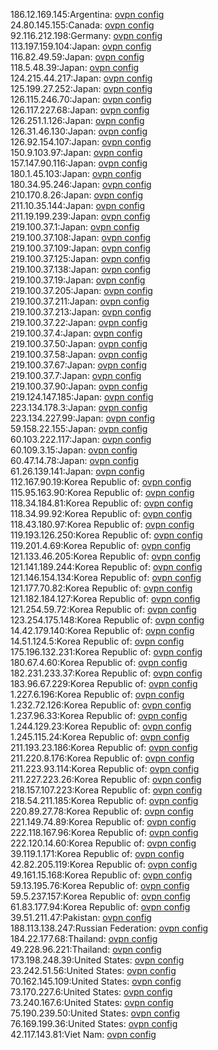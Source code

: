 186.12.169.145:Argentina: [ovpn config](vpn/186_12_169_145.ovpn)  
24.80.145.155:Canada: [ovpn config](vpn/24_80_145_155.ovpn)  
92.116.212.198:Germany: [ovpn config](vpn/92_116_212_198.ovpn)  
113.197.159.104:Japan: [ovpn config](vpn/113_197_159_104.ovpn)  
116.82.49.59:Japan: [ovpn config](vpn/116_82_49_59.ovpn)  
118.5.48.39:Japan: [ovpn config](vpn/118_5_48_39.ovpn)  
124.215.44.217:Japan: [ovpn config](vpn/124_215_44_217.ovpn)  
125.199.27.252:Japan: [ovpn config](vpn/125_199_27_252.ovpn)  
126.115.246.70:Japan: [ovpn config](vpn/126_115_246_70.ovpn)  
126.117.227.68:Japan: [ovpn config](vpn/126_117_227_68.ovpn)  
126.251.1.126:Japan: [ovpn config](vpn/126_251_1_126.ovpn)  
126.31.46.130:Japan: [ovpn config](vpn/126_31_46_130.ovpn)  
126.92.154.107:Japan: [ovpn config](vpn/126_92_154_107.ovpn)  
150.9.103.97:Japan: [ovpn config](vpn/150_9_103_97.ovpn)  
157.147.90.116:Japan: [ovpn config](vpn/157_147_90_116.ovpn)  
180.1.45.103:Japan: [ovpn config](vpn/180_1_45_103.ovpn)  
180.34.95.246:Japan: [ovpn config](vpn/180_34_95_246.ovpn)  
210.170.8.26:Japan: [ovpn config](vpn/210_170_8_26.ovpn)  
211.10.35.144:Japan: [ovpn config](vpn/211_10_35_144.ovpn)  
211.19.199.239:Japan: [ovpn config](vpn/211_19_199_239.ovpn)  
219.100.37.1:Japan: [ovpn config](vpn/219_100_37_1.ovpn)  
219.100.37.108:Japan: [ovpn config](vpn/219_100_37_108.ovpn)  
219.100.37.109:Japan: [ovpn config](vpn/219_100_37_109.ovpn)  
219.100.37.125:Japan: [ovpn config](vpn/219_100_37_125.ovpn)  
219.100.37.138:Japan: [ovpn config](vpn/219_100_37_138.ovpn)  
219.100.37.19:Japan: [ovpn config](vpn/219_100_37_19.ovpn)  
219.100.37.205:Japan: [ovpn config](vpn/219_100_37_205.ovpn)  
219.100.37.211:Japan: [ovpn config](vpn/219_100_37_211.ovpn)  
219.100.37.213:Japan: [ovpn config](vpn/219_100_37_213.ovpn)  
219.100.37.22:Japan: [ovpn config](vpn/219_100_37_22.ovpn)  
219.100.37.4:Japan: [ovpn config](vpn/219_100_37_4.ovpn)  
219.100.37.50:Japan: [ovpn config](vpn/219_100_37_50.ovpn)  
219.100.37.58:Japan: [ovpn config](vpn/219_100_37_58.ovpn)  
219.100.37.67:Japan: [ovpn config](vpn/219_100_37_67.ovpn)  
219.100.37.7:Japan: [ovpn config](vpn/219_100_37_7.ovpn)  
219.100.37.90:Japan: [ovpn config](vpn/219_100_37_90.ovpn)  
219.124.147.185:Japan: [ovpn config](vpn/219_124_147_185.ovpn)  
223.134.178.3:Japan: [ovpn config](vpn/223_134_178_3.ovpn)  
223.134.227.99:Japan: [ovpn config](vpn/223_134_227_99.ovpn)  
59.158.22.155:Japan: [ovpn config](vpn/59_158_22_155.ovpn)  
60.103.222.117:Japan: [ovpn config](vpn/60_103_222_117.ovpn)  
60.109.3.15:Japan: [ovpn config](vpn/60_109_3_15.ovpn)  
60.47.14.78:Japan: [ovpn config](vpn/60_47_14_78.ovpn)  
61.26.139.141:Japan: [ovpn config](vpn/61_26_139_141.ovpn)  
112.167.90.19:Korea Republic of: [ovpn config](vpn/112_167_90_19.ovpn)  
115.95.163.90:Korea Republic of: [ovpn config](vpn/115_95_163_90.ovpn)  
118.34.184.81:Korea Republic of: [ovpn config](vpn/118_34_184_81.ovpn)  
118.34.99.92:Korea Republic of: [ovpn config](vpn/118_34_99_92.ovpn)  
118.43.180.97:Korea Republic of: [ovpn config](vpn/118_43_180_97.ovpn)  
119.193.126.250:Korea Republic of: [ovpn config](vpn/119_193_126_250.ovpn)  
119.201.4.69:Korea Republic of: [ovpn config](vpn/119_201_4_69.ovpn)  
121.133.46.205:Korea Republic of: [ovpn config](vpn/121_133_46_205.ovpn)  
121.141.189.244:Korea Republic of: [ovpn config](vpn/121_141_189_244.ovpn)  
121.146.154.134:Korea Republic of: [ovpn config](vpn/121_146_154_134.ovpn)  
121.177.70.82:Korea Republic of: [ovpn config](vpn/121_177_70_82.ovpn)  
121.182.184.127:Korea Republic of: [ovpn config](vpn/121_182_184_127.ovpn)  
121.254.59.72:Korea Republic of: [ovpn config](vpn/121_254_59_72.ovpn)  
123.254.175.148:Korea Republic of: [ovpn config](vpn/123_254_175_148.ovpn)  
14.42.179.140:Korea Republic of: [ovpn config](vpn/14_42_179_140.ovpn)  
14.51.124.5:Korea Republic of: [ovpn config](vpn/14_51_124_5.ovpn)  
175.196.132.231:Korea Republic of: [ovpn config](vpn/175_196_132_231.ovpn)  
180.67.4.60:Korea Republic of: [ovpn config](vpn/180_67_4_60.ovpn)  
182.231.233.37:Korea Republic of: [ovpn config](vpn/182_231_233_37.ovpn)  
183.96.67.229:Korea Republic of: [ovpn config](vpn/183_96_67_229.ovpn)  
1.227.6.196:Korea Republic of: [ovpn config](vpn/1_227_6_196.ovpn)  
1.232.72.126:Korea Republic of: [ovpn config](vpn/1_232_72_126.ovpn)  
1.237.96.33:Korea Republic of: [ovpn config](vpn/1_237_96_33.ovpn)  
1.244.129.23:Korea Republic of: [ovpn config](vpn/1_244_129_23.ovpn)  
1.245.115.24:Korea Republic of: [ovpn config](vpn/1_245_115_24.ovpn)  
211.193.23.186:Korea Republic of: [ovpn config](vpn/211_193_23_186.ovpn)  
211.220.8.176:Korea Republic of: [ovpn config](vpn/211_220_8_176.ovpn)  
211.223.93.114:Korea Republic of: [ovpn config](vpn/211_223_93_114.ovpn)  
211.227.223.26:Korea Republic of: [ovpn config](vpn/211_227_223_26.ovpn)  
218.157.107.223:Korea Republic of: [ovpn config](vpn/218_157_107_223.ovpn)  
218.54.211.185:Korea Republic of: [ovpn config](vpn/218_54_211_185.ovpn)  
220.89.27.78:Korea Republic of: [ovpn config](vpn/220_89_27_78.ovpn)  
221.149.74.89:Korea Republic of: [ovpn config](vpn/221_149_74_89.ovpn)  
222.118.167.96:Korea Republic of: [ovpn config](vpn/222_118_167_96.ovpn)  
222.120.14.60:Korea Republic of: [ovpn config](vpn/222_120_14_60.ovpn)  
39.119.1.171:Korea Republic of: [ovpn config](vpn/39_119_1_171.ovpn)  
42.82.205.119:Korea Republic of: [ovpn config](vpn/42_82_205_119.ovpn)  
49.161.15.168:Korea Republic of: [ovpn config](vpn/49_161_15_168.ovpn)  
59.13.195.76:Korea Republic of: [ovpn config](vpn/59_13_195_76.ovpn)  
59.5.237.157:Korea Republic of: [ovpn config](vpn/59_5_237_157.ovpn)  
61.83.177.94:Korea Republic of: [ovpn config](vpn/61_83_177_94.ovpn)  
39.51.211.47:Pakistan: [ovpn config](vpn/39_51_211_47.ovpn)  
188.113.138.247:Russian Federation: [ovpn config](vpn/188_113_138_247.ovpn)  
184.22.177.68:Thailand: [ovpn config](vpn/184_22_177_68.ovpn)  
49.228.96.221:Thailand: [ovpn config](vpn/49_228_96_221.ovpn)  
173.198.248.39:United States: [ovpn config](vpn/173_198_248_39.ovpn)  
23.242.51.56:United States: [ovpn config](vpn/23_242_51_56.ovpn)  
70.162.145.109:United States: [ovpn config](vpn/70_162_145_109.ovpn)  
73.170.227.6:United States: [ovpn config](vpn/73_170_227_6.ovpn)  
73.240.167.6:United States: [ovpn config](vpn/73_240_167_6.ovpn)  
75.190.239.50:United States: [ovpn config](vpn/75_190_239_50.ovpn)  
76.169.199.36:United States: [ovpn config](vpn/76_169_199_36.ovpn)  
42.117.143.81:Viet Nam: [ovpn config](vpn/42_117_143_81.ovpn)  
